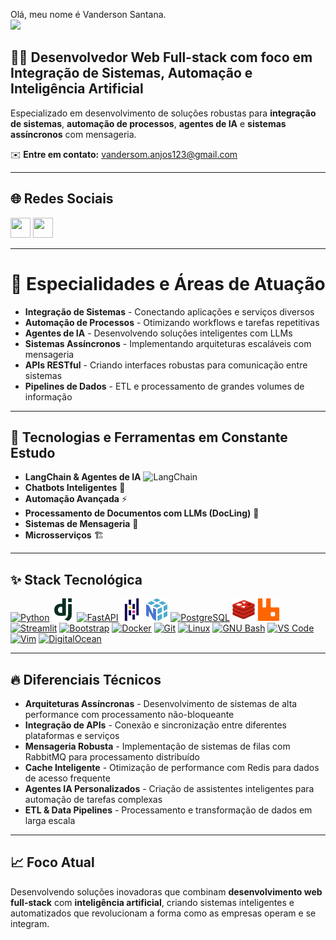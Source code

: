 Olá, meu nome é Vanderson Santana.  
![](https://user-images.githubusercontent.com/18350557/176309783-0785949b-9127-417c-8b55-ab5a4333674e.gif)

## 👨‍💻 Desenvolvedor Web Full-stack com foco em Integração de Sistemas, Automação e Inteligência Artificial

Especializado em desenvolvimento de soluções robustas para **integração de sistemas**, **automação de processos**, **agentes de IA** e **sistemas assíncronos** com mensageria.

✉️ **Entre em contato:** [vandersom.anjos123@gmail.com](mailto:vandersom.anjos123@gmail.com)

---
## 🌐 Redes Sociais

<p align="left"> 
<a href="https://www.linkedin.com/in/vanderson-santana-5b1958266" target="_blank" rel="noreferrer"><img src="https://raw.githubusercontent.com/danielcranney/readme-generator/main/public/icons/socials/linkedin.svg" width="32" height="32" /></a> 
<a href="http://www.instagram.com/_vanderson.s" target="_blank" rel="noreferrer"><img src="https://raw.githubusercontent.com/danielcranney/readme-generator/main/public/icons/socials/instagram.svg" width="32" height="32" /></a> 
</p>

---

# 🎯 Especialidades e Áreas de Atuação

- **Integração de Sistemas** - Conectando aplicações e serviços diversos
- **Automação de Processos** - Otimizando workflows e tarefas repetitivas
- **Agentes de IA** - Desenvolvendo soluções inteligentes com LLMs
- **Sistemas Assíncronos** - Implementando arquiteturas escaláveis com mensageria
- **APIs RESTful** - Criando interfaces robustas para comunicação entre sistemas
- **Pipelines de Dados** - ETL e processamento de grandes volumes de informação

---

## 🚀 Tecnologias e Ferramentas em Constante Estudo

- **LangChain & Agentes de IA** ![LangChain](https://img.shields.io/badge/LangChain-%23000000.svg?style=for-the-badge&logo=&logoColor=white)  
- **Chatbots Inteligentes** 🤖
- **Automação Avançada** ⚡
- **Processamento de Documentos com LLMs (DocLing)** 📄
- **Sistemas de Mensageria** 📨
- **Microsserviços** 🏗️

---

## ✨ Stack Tecnológica

<p align="left">
<a href="https://www.python.org/" target="_blank" rel="noreferrer"><img src="https://raw.githubusercontent.com/danielcranney/readme-generator/main/public/icons/skills/python-colored.svg" width="36" height="36" alt="Python" /></a>
<a href="https://www.djangoproject.com/" target="_blank" rel="noreferrer"><img src="https://raw.githubusercontent.com/devicons/devicon/master/icons/django/django-plain.svg" width="36" height="36" alt="Django" /></a>
<a href="https://fastapi.tiangolo.com/" target="_blank" rel="noreferrer"><img src="https://cdn.jsdelivr.net/gh/devicons/devicon/icons/fastapi/fastapi-original.svg" width="36" height="36" alt="FastAPI" /></a>
<a href="https://pandas.pydata.org/" target="_blank" rel="noreferrer"><img src="https://raw.githubusercontent.com/devicons/devicon/master/icons/pandas/pandas-original.svg" width="36" height="36" alt="Pandas" /></a>
<a href="https://numpy.org/" target="_blank" rel="noreferrer"><img src="https://raw.githubusercontent.com/devicons/devicon/master/icons/numpy/numpy-original.svg" width="36" height="36" alt="NumPy" /></a>
<a href="https://www.postgresql.org/" target="_blank" rel="noreferrer"><img src="https://raw.githubusercontent.com/danielcranney/readme-generator/main/public/icons/skills/postgresql-colored.svg" width="36" height="36" alt="PostgreSQL" /></a>
<a href="https://redis.io/" target="_blank" rel="noreferrer"><img src="https://raw.githubusercontent.com/devicons/devicon/master/icons/redis/redis-original.svg" width="36" height="36" alt="Redis" /></a>
<a href="https://www.rabbitmq.com/" target="_blank" rel="noreferrer"><img src="https://raw.githubusercontent.com/devicons/devicon/master/icons/rabbitmq/rabbitmq-original.svg" width="36" height="36" alt="RabbitMQ" /></a>
<a href="https://streamlit.io/" target="_blank" rel="noreferrer"><img src="https://streamlit.io/images/brand/streamlit-mark-color.png" width="36" height="36" alt="Streamlit" /></a>
<a href="https://getbootstrap.com/" target="_blank" rel="noreferrer"><img src="https://raw.githubusercontent.com/danielcranney/readme-generator/main/public/icons/skills/bootstrap-colored.svg" width="36" height="36" alt="Bootstrap" /></a>
<a href="https://www.docker.com/" target="_blank" rel="noreferrer"><img src="https://raw.githubusercontent.com/danielcranney/readme-generator/main/public/icons/skills/docker-colored.svg" width="36" height="36" alt="Docker" /></a>
<a href="https://git-scm.com/" target="_blank" rel="noreferrer"><img src="https://raw.githubusercontent.com/danielcranney/readme-generator/main/public/icons/skills/git-colored.svg" width="36" height="36" alt="Git" /></a>
<a href="https://www.linux.org" target="_blank" rel="noreferrer"><img src="https://raw.githubusercontent.com/danielcranney/readme-generator/main/public/icons/skills/linux-colored.svg" width="36" height="36" alt="Linux" /></a>
<a href="https://www.gnu.org/software/bash/" target="_blank" rel="noreferrer"><img src="https://raw.githubusercontent.com/danielcranney/readme-generator/main/public/icons/skills/gnubash.svg" width="36" height="36" alt="GNU Bash" /></a>
<a href="https://code.visualstudio.com/" target="_blank" rel="noreferrer"><img src="https://raw.githubusercontent.com/danielcranney/readme-generator/main/public/icons/skills/visualstudiocode.svg" width="36" height="36" alt="VS Code" /></a>
<a href="https://www.vim.org/" target="_blank" rel="noreferrer"><img src="https://raw.githubusercontent.com/danielcranney/readme-generator/main/public/icons/skills/vim.svg" width="36" height="36" alt="Vim" /></a>
<a href="https://www.digitalocean.com" target="_blank" rel="noreferrer"><img src="https://raw.githubusercontent.com/danielcranney/readme-generator/main/public/icons/skills/digitalocean-colored.svg" width="36" height="36" alt="DigitalOcean" /></a>
</p>

---

## 🔥 Diferenciais Técnicos

- **Arquiteturas Assíncronas** - Desenvolvimento de sistemas de alta performance com processamento não-bloqueante
- **Integração de APIs** - Conexão e sincronização entre diferentes plataformas e serviços
- **Mensageria Robusta** - Implementação de sistemas de filas com RabbitMQ para processamento distribuído
- **Cache Inteligente** - Otimização de performance com Redis para dados de acesso frequente
- **Agentes IA Personalizados** - Criação de assistentes inteligentes para automação de tarefas complexas
- **ETL & Data Pipelines** - Processamento e transformação de dados em larga escala

---


## 📈 Foco Atual

Desenvolvendo soluções inovadoras que combinam **desenvolvimento web full-stack** com **inteligência artificial**, criando sistemas inteligentes e automatizados que revolucionam a forma como as empresas operam e se integram.
